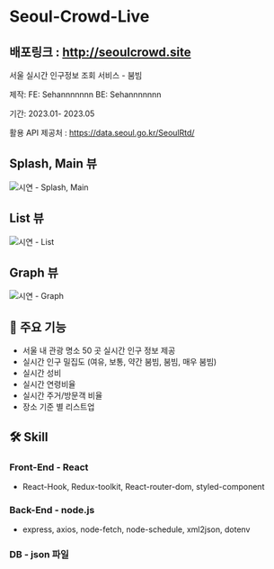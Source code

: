 # Seoul-Crowd-Live

## 배포링크 : http://seoulcrowd.site

서울 실시간 인구정보 조회 서비스 - 붐빔

제작: FE: Sehannnnnnn BE: Sehannnnnnn

기간: 2023.01- 2023.05

활용 API 제공처 : https://data.seoul.go.kr/SeoulRtd/

## Splash, Main 뷰 <br>
![시연 - Splash, Main](https://github.com/Sehannnnnnn/Seoul-Crowd-Live/assets/79133770/53ce4680-e87f-40c8-b183-bc8c3be5301d)

## List 뷰 <br>
![시연 - List](https://github.com/Sehannnnnnn/Seoul-Crowd-Live/assets/79133770/151b79b8-8993-4afb-88ad-73b8deed8014)

## Graph 뷰 <br>
![시연 - Graph](https://github.com/Sehannnnnnn/Seoul-Crowd-Live/assets/79133770/31a4df9a-71ab-49af-89da-946cffaec7ed)

## 🔭 주요 기능
- 서울 내 관광 명소 50 곳 실시간 인구 정보 제공
- 실시간 인구 밀집도 (여유, 보통, 약간 붐빔, 붐빔, 매우 붐빔)
- 실시간 성비
- 실시간 연령비율
- 실시간 주거/방문객 비율
- 장소 기준 별 리스트업

## 🛠️ Skill
### Front-End - React
- React-Hook, Redux-toolkit, React-router-dom, styled-component

### Back-End - node.js
- express, axios, node-fetch, node-schedule, xml2json, dotenv

### DB - json 파일
